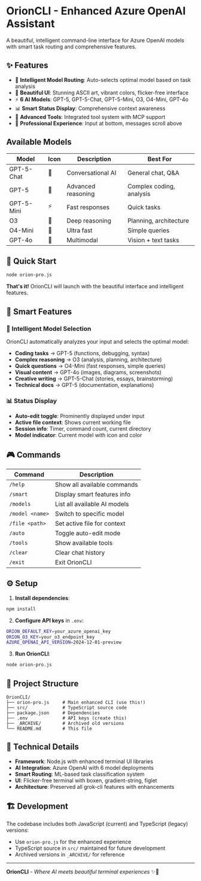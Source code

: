 # OrionCLI - Enhanced Azure OpenAI Assistant

A beautiful, intelligent command-line interface for Azure OpenAI models with smart task routing and comprehensive features.

## ✨ Features

- 🧠 **Intelligent Model Routing**: Auto-selects optimal model based on task analysis
- 🎨 **Beautiful UI**: Stunning ASCII art, vibrant colors, flicker-free interface
- ⚡ **6 AI Models**: GPT-5, GPT-5-Chat, GPT-5-Mini, O3, O4-Mini, GPT-4o
- 📊 **Smart Status Display**: Comprehensive context awareness
- 🔧 **Advanced Tools**: Integrated tool system with MCP support
- 💫 **Professional Experience**: Input at bottom, messages scroll above

## Available Models

| Model | Icon | Description | Best For |
|-------|------|-------------|----------|
| GPT-5-Chat | 💬 | Conversational AI | General chat, Q&A |
| GPT-5 | 🚀 | Advanced reasoning | Complex coding, analysis |
| GPT-5-Mini | ⚡ | Fast responses | Quick tasks |
| O3 | 🧠 | Deep reasoning | Planning, architecture |
| O4-Mini | 💨 | Ultra fast | Simple queries |
| GPT-4o | 🎨 | Multimodal | Vision + text tasks |

## 🚀 Quick Start

```bash
node orion-pro.js
```

**That's it!** OrionCLI will launch with the beautiful interface and intelligent features.

## 💫 Smart Features

### 🧠 Intelligent Model Selection
OrionCLI automatically analyzes your input and selects the optimal model:

- **Coding tasks** → GPT-5 (functions, debugging, syntax)
- **Complex reasoning** → O3 (analysis, planning, architecture) 
- **Quick questions** → O4-Mini (fast responses, simple queries)
- **Visual content** → GPT-4o (images, diagrams, screenshots)
- **Creative writing** → GPT-5-Chat (stories, essays, brainstorming)
- **Technical docs** → GPT-5 (documentation, explanations)

### 📊 Status Display
- **Auto-edit toggle**: Prominently displayed under input
- **Active file context**: Shows current working file
- **Session info**: Timer, command count, current directory
- **Model indicator**: Current model with icon and color

## 🎮 Commands

| Command | Description |
|---------|-------------|
| `/help` | Show all available commands |
| `/smart` | Display smart features info |
| `/models` | List all available AI models |
| `/model <name>` | Switch to specific model |
| `/file <path>` | Set active file for context |
| `/auto` | Toggle auto-edit mode |
| `/tools` | Show available tools |
| `/clear` | Clear chat history |
| `/exit` | Exit OrionCLI |

## ⚙️ Setup

1. **Install dependencies**:
```bash
npm install
```

2. **Configure API keys** in `.env`:
```bash
ORION_DEFAULT_KEY=your_azure_openai_key
ORION_O3_KEY=your_o3_endpoint_key
AZURE_OPENAI_API_VERSION=2024-12-01-preview
```

3. **Run OrionCLI**:
```bash
node orion-pro.js
```

## 📁 Project Structure

```
OrionCLI/
├── orion-pro.js     # Main enhanced CLI (use this!)
├── src/             # TypeScript source code
├── package.json     # Dependencies
├── .env             # API keys (create this)
├── _ARCHIVE/        # Archived old versions
└── README.md        # This file
```

## 🔧 Technical Details

- **Framework**: Node.js with enhanced terminal UI libraries
- **AI Integration**: Azure OpenAI with 6 model deployments
- **Smart Routing**: ML-based task classification system
- **UI**: Flicker-free terminal with boxen, gradient-string, figlet
- **Architecture**: Preserved all grok-cli features with enhancements

## 🏗️ Development

The codebase includes both JavaScript (current) and TypeScript (legacy) versions:
- Use `orion-pro.js` for the enhanced experience
- TypeScript source in `src/` maintained for future development
- Archived versions in `_ARCHIVE/` for reference

---
**OrionCLI** - *Where AI meets beautiful terminal experiences* ✨🚀